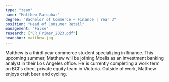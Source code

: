 ```yaml
---
type: "team"
name: "Matthew Farquhar"
degree: "Bachelor of Commerce – Finance | Year 3"
position: "Head of Consumer Retail"
management: "False"
research: ["CR_Primer_2023.pdf"]
headshot: matthew.jpg
---
```


Matthew is a third-year commerce student specializing in finance. This upcoming summer, Matthew will be joining Moelis as an investment banking analyst in their Los Angeles office. He is currently completing a work term on BCI's direct private equity team in Victoria. Outside of work, Matthew enjoys craft beer and cycling.
